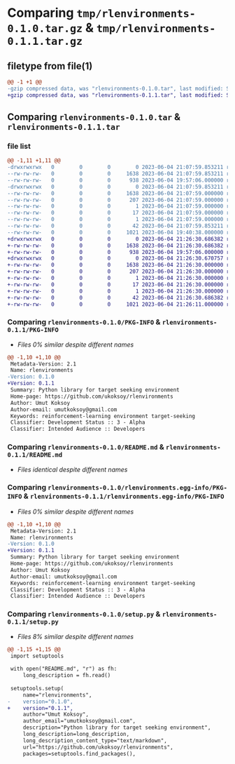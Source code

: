 # Comparing `tmp/rlenvironments-0.1.0.tar.gz` & `tmp/rlenvironments-0.1.1.tar.gz`

## filetype from file(1)

```diff
@@ -1 +1 @@
-gzip compressed data, was "rlenvironments-0.1.0.tar", last modified: Sun Jun  4 21:07:59 2023, max compression
+gzip compressed data, was "rlenvironments-0.1.1.tar", last modified: Sun Jun  4 21:26:30 2023, max compression
```

## Comparing `rlenvironments-0.1.0.tar` & `rlenvironments-0.1.1.tar`

### file list

```diff
@@ -1,11 +1,11 @@
-drwxrwxrwx   0        0        0        0 2023-06-04 21:07:59.853211 rlenvironments-0.1.0/
--rw-rw-rw-   0        0        0     1638 2023-06-04 21:07:59.853211 rlenvironments-0.1.0/PKG-INFO
--rw-rw-rw-   0        0        0      938 2023-06-04 19:57:06.000000 rlenvironments-0.1.0/README.md
-drwxrwxrwx   0        0        0        0 2023-06-04 21:07:59.853211 rlenvironments-0.1.0/rlenvironments.egg-info/
--rw-rw-rw-   0        0        0     1638 2023-06-04 21:07:59.000000 rlenvironments-0.1.0/rlenvironments.egg-info/PKG-INFO
--rw-rw-rw-   0        0        0      207 2023-06-04 21:07:59.000000 rlenvironments-0.1.0/rlenvironments.egg-info/SOURCES.txt
--rw-rw-rw-   0        0        0        1 2023-06-04 21:07:59.000000 rlenvironments-0.1.0/rlenvironments.egg-info/dependency_links.txt
--rw-rw-rw-   0        0        0       17 2023-06-04 21:07:59.000000 rlenvironments-0.1.0/rlenvironments.egg-info/requires.txt
--rw-rw-rw-   0        0        0        1 2023-06-04 21:07:59.000000 rlenvironments-0.1.0/rlenvironments.egg-info/top_level.txt
--rw-rw-rw-   0        0        0       42 2023-06-04 21:07:59.853211 rlenvironments-0.1.0/setup.cfg
--rw-rw-rw-   0        0        0     1021 2023-06-04 19:40:38.000000 rlenvironments-0.1.0/setup.py
+drwxrwxrwx   0        0        0        0 2023-06-04 21:26:30.686382 rlenvironments-0.1.1/
+-rw-rw-rw-   0        0        0     1638 2023-06-04 21:26:30.686382 rlenvironments-0.1.1/PKG-INFO
+-rw-rw-rw-   0        0        0      938 2023-06-04 19:57:06.000000 rlenvironments-0.1.1/README.md
+drwxrwxrwx   0        0        0        0 2023-06-04 21:26:30.670757 rlenvironments-0.1.1/rlenvironments.egg-info/
+-rw-rw-rw-   0        0        0     1638 2023-06-04 21:26:30.000000 rlenvironments-0.1.1/rlenvironments.egg-info/PKG-INFO
+-rw-rw-rw-   0        0        0      207 2023-06-04 21:26:30.000000 rlenvironments-0.1.1/rlenvironments.egg-info/SOURCES.txt
+-rw-rw-rw-   0        0        0        1 2023-06-04 21:26:30.000000 rlenvironments-0.1.1/rlenvironments.egg-info/dependency_links.txt
+-rw-rw-rw-   0        0        0       17 2023-06-04 21:26:30.000000 rlenvironments-0.1.1/rlenvironments.egg-info/requires.txt
+-rw-rw-rw-   0        0        0        1 2023-06-04 21:26:30.000000 rlenvironments-0.1.1/rlenvironments.egg-info/top_level.txt
+-rw-rw-rw-   0        0        0       42 2023-06-04 21:26:30.686382 rlenvironments-0.1.1/setup.cfg
+-rw-rw-rw-   0        0        0     1021 2023-06-04 21:26:11.000000 rlenvironments-0.1.1/setup.py
```

### Comparing `rlenvironments-0.1.0/PKG-INFO` & `rlenvironments-0.1.1/PKG-INFO`

 * *Files 0% similar despite different names*

```diff
@@ -1,10 +1,10 @@
 Metadata-Version: 2.1
 Name: rlenvironments
-Version: 0.1.0
+Version: 0.1.1
 Summary: Python library for target seeking environment
 Home-page: https://github.com/ukoksoy/rlenvironments
 Author: Umut Koksoy
 Author-email: umutkoksoy@gmail.com
 Keywords: reinforcement-learning environment target-seeking
 Classifier: Development Status :: 3 - Alpha
 Classifier: Intended Audience :: Developers
```

### Comparing `rlenvironments-0.1.0/README.md` & `rlenvironments-0.1.1/README.md`

 * *Files identical despite different names*

### Comparing `rlenvironments-0.1.0/rlenvironments.egg-info/PKG-INFO` & `rlenvironments-0.1.1/rlenvironments.egg-info/PKG-INFO`

 * *Files 0% similar despite different names*

```diff
@@ -1,10 +1,10 @@
 Metadata-Version: 2.1
 Name: rlenvironments
-Version: 0.1.0
+Version: 0.1.1
 Summary: Python library for target seeking environment
 Home-page: https://github.com/ukoksoy/rlenvironments
 Author: Umut Koksoy
 Author-email: umutkoksoy@gmail.com
 Keywords: reinforcement-learning environment target-seeking
 Classifier: Development Status :: 3 - Alpha
 Classifier: Intended Audience :: Developers
```

### Comparing `rlenvironments-0.1.0/setup.py` & `rlenvironments-0.1.1/setup.py`

 * *Files 8% similar despite different names*

```diff
@@ -1,15 +1,15 @@
 import setuptools
 
 with open("README.md", "r") as fh:
     long_description = fh.read()
 
 setuptools.setup(
     name="rlenvironments",
-    version="0.1.0",
+    version="0.1.1",
     author="Umut Koksoy",
     author_email="umutkoksoy@gmail.com",
     description="Python library for target seeking environment",
     long_description=long_description,
     long_description_content_type="text/markdown",
     url="https://github.com/ukoksoy/rlenvironments",
     packages=setuptools.find_packages(),
```

